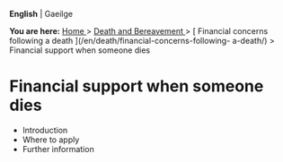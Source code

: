 **English** |  Gaeilge 

**You are here:** [ Home ](/en/) > [ Death and Bereavement ](/en/death/) > [
Financial concerns following a death ](/en/death/financial-concerns-following-
a-death/) > Financial support when someone dies

#  Financial support when someone dies

  * Introduction 
  * Where to apply 
  * Further information 
